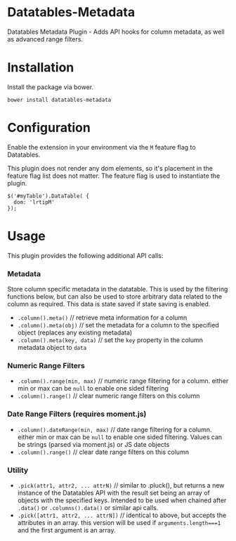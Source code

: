 # Datatables-Metadata
Datatables Metadata Plugin - Adds API hooks for column metadata, as well as advanced range filters.

# Installation

Install the package via bower.

```
bower install datatables-metadata
```

# Configuration

Enable the extension in your environment via the `M` feature flag to Datatables.  

This plugin does not render any dom elements, so it's placement in the feature flag list does not matter.  The feature flag is used to instantiate the plugin.

```
$('#myTable').DataTable( {
  dom: 'lrtipM'
});

```

# Usage

This plugin provides the following additional API calls:

### Metadata

Store column specific metadata in the datatable.  This is used by the filtering functions below, but can also be used to store arbitrary data related to the column as required.  This data is state saved if state saving is enabled.

- `.column().meta()` // retrieve meta information for a column
- `.column().meta(obj)` // set the metadata for a column to the specified object (replaces any existing metadata)
- `.column().meta(key, data)` // set the `key` property in the column metadata object to `data`

### Numeric Range Filters

- `.column().range(min, max)` // numeric range filtering for a column.  either min or max can be `null` to enable one sided filtering
- `.column().range()` // clear numeric range filters on this column

### Date Range Filters (requires moment.js)

- `.column().dateRange(min, max)` // date range filtering for a column.  either min or max can be `null` to enable one sided filtering.  Values can be strings (parsed via moment.js) or JS date objects
- `.column().range()` // clear date range filters on this column


### Utility
- `.pick(attr1, attr2, ... attrN)` // similar to .pluck(), but returns a new instance of the Datatables API with the result set being an array of objects with the specified keys.  Intended to be used when chained after `.data()` or `.columns().data()` or similar api calls.
- `.pick([attr1, attr2, ... attrN])` // identical to above, but accepts the attributes in an array.  this version will be used if `arguments.length===1` and the first argument is an array.



